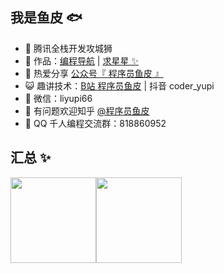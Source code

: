 ## 我是鱼皮 🐟

- 🐧 腾讯全栈开发攻城狮
- 🏡 作品：<a href="https://www.code-nav.cn" target="_blank">编程导航</a> | <a href="https://github.com/liyupi/code-nav" target="_blank">求星星 ✨</a>
- 🌱 热爱分享 <a href="" target="_blank">公众号『 程序员鱼皮 』</a>
- 😺 趣讲技术：<a href="https://space.bilibili.com/12890453" target="_blank">B站 程序员鱼皮</a> | 抖音 coder_yupi
- 💬 微信：liyupi66
- 🤔 有问题欢迎知乎 <a href="https://www.zhihu.com/people/yupi-31-97" target="_blank">@程序员鱼皮</a>
- 👬 QQ 千人编程交流群：818860952

## 汇总 ✨

<img align="" height="137px" src="https://github-readme-stats.vercel.app/api?username=liyupi&hide_title=true&hide_border=true&show_icons=true&include_all_commits=true&line_height=21&bg_color=0,EC6C6C,FFD479,FFFC79,73FA79&theme=graywhite&locale=cn" /><img align="" height="137px" src="https://github-readme-stats.vercel.app/api/top-langs/?username=liyupi&hide_title=true&hide_border=true&layout=compact&bg_color=0,73FA79,73FDFF,D783FF&theme=graywhite&locale=cn" />
